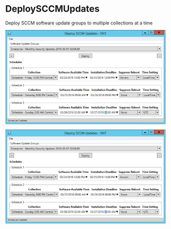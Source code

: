 # DeploySCCMUpdates
Deploy SCCM software update groups to multiple collections at a time

![Alt text](/screenshots/screenshot0.jpg?raw=true)

![Alt text](/screenshots/screenshot0.jpg?raw=true)
